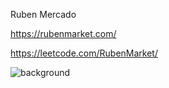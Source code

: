 Ruben Mercado

https://rubenmarket.com/

https://leetcode.com/RubenMarket/

![background](https://user-images.githubusercontent.com/27410534/193472048-6be42998-1f96-499c-8ac6-85ce8c286590.png)




<!---
RubenMarket/RubenMarket is a ✨ special ✨ repository because its `README.md` (this file) appears on your GitHub profile.
You can click the Preview link to take a look at your changes.
--->
